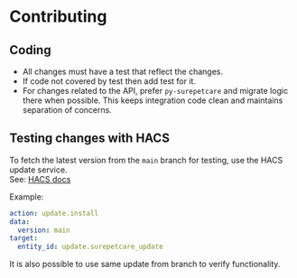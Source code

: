 # Contributing  

## Coding 
- All changes must have a test that reflect the changes.
- If code not covered by test then add test for it. 
- For changes related to the API, prefer `py-surepetcare` and migrate logic there when possible. This keeps integration code clean and maintains separation of concerns.

## Testing changes with HACS
To fetch the latest version from the `main` branch for testing, use the HACS update service.  
See: [HACS docs](https://hacs.xyz/docs/use/entities/update/)

Example:

```yaml
action: update.install
data:
  version: main
target:
  entity_id: update.surepetcare_update
```

It is also possible to use same update from branch to verify functionality. 
